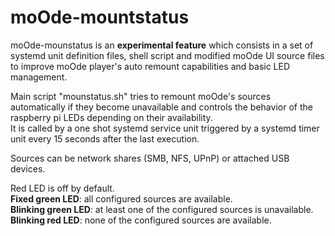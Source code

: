 # moOde-mountstatus

moOde-mounstatus is an **experimental feature** which consists in a set of systemd unit definition files, shell script and modified moOde UI source files to improve moOde player's auto remount capabilities and basic LED management.

Main script "mounstatus.sh" tries to remount moOde's sources automatically if they become unavailable and controls the behavior of the raspberry pi LEDs depending on their availability. \
It is called by a one shot systemd service unit triggered by a systemd timer unit every 15 seconds after the last execution.

Sources can be network shares (SMB, NFS, UPnP) or attached USB devices.

Red LED is off by default. \
**Fixed green LED**: all configured sources are available. \
**Blinking green LED**: at least one of the configured sources is unavailable. \
**Blinking red LED**: none of the configured sources are available.
